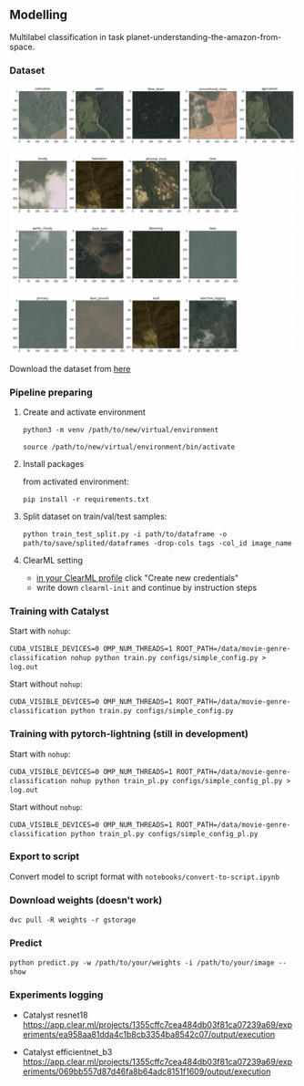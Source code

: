 ## Modelling

Multilabel classification in task planet-understanding-the-amazon-from-space.

### Dataset

![](./assets/examples.png)

Download the dataset from [here](https://www.kaggle.com/c/planet-understanding-the-amazon-from-space/data)

### Pipeline preparing

1. Create and activate environment
    ```
    python3 -m venv /path/to/new/virtual/environment
    ```
    ```
    source /path/to/new/virtual/environment/bin/activate
    ```

2. Install packages

    from activated environment:
    ```
    pip install -r requirements.txt
    ```

3.  Split dataset on train/val/test samples:
    ```
    python train_test_split.py -i path/to/dataframe -o path/to/save/splited/dataframes -drop-cols tags -col_id image_name
    ```

4. ClearML setting
    - [in your ClearML profile](https://app.community.clear.ml/profile) click "Create new credentials"
    - write down `clearml-init` and continue by instruction steps

### Training with Catalyst
Start with `nohup`:

```
CUDA_VISIBLE_DEVICES=0 OMP_NUM_THREADS=1 ROOT_PATH=/data/movie-genre-classification nohup python train.py configs/simple_config.py > log.out
```

Start without `nohup`:

```
CUDA_VISIBLE_DEVICES=0 OMP_NUM_THREADS=1 ROOT_PATH=/data/movie-genre-classification python train.py configs/simple_config.py
```

### Training with pytorch-lightning (still in development)
Start with `nohup`:

```
CUDA_VISIBLE_DEVICES=0 OMP_NUM_THREADS=1 ROOT_PATH=/data/movie-genre-classification nohup python train_pl.py configs/simple_config_pl.py > log.out
```

Start without `nohup`:

```
CUDA_VISIBLE_DEVICES=0 OMP_NUM_THREADS=1 ROOT_PATH=/data/movie-genre-classification python train_pl.py configs/simple_config_pl.py
```

### Export to script

Convert model to script format with `notebooks/convert-to-script.ipynb`

### Download weights (doesn't work)

```
dvc pull -R weights -r gstorage
```

### Predict

```
python predict.py -w /path/to/your/weights -i /path/to/your/image --show
```

### Experiments logging

* Catalyst resnet18 https://app.clear.ml/projects/1355cffc7cea484db03f81ca07239a69/experiments/ea958aa81dda4c1b8cb3354ba8542c07/output/execution

* Catalyst efficientnet_b3 https://app.clear.ml/projects/1355cffc7cea484db03f81ca07239a69/experiments/069bb557d87d46fa8b64adc8151f1609/output/execution
